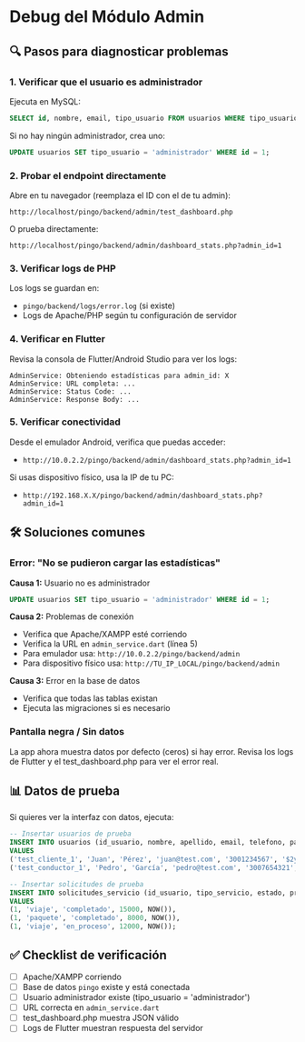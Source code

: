 # Debug del Módulo Admin

## 🔍 Pasos para diagnosticar problemas

### 1. Verificar que el usuario es administrador

Ejecuta en MySQL:
```sql
SELECT id, nombre, email, tipo_usuario FROM usuarios WHERE tipo_usuario = 'administrador';
```

Si no hay ningún administrador, crea uno:
```sql
UPDATE usuarios SET tipo_usuario = 'administrador' WHERE id = 1;
```

### 2. Probar el endpoint directamente

Abre en tu navegador (reemplaza el ID con el de tu admin):
```
http://localhost/pingo/backend/admin/test_dashboard.php
```

O prueba directamente:
```
http://localhost/pingo/backend/admin/dashboard_stats.php?admin_id=1
```

### 3. Verificar logs de PHP

Los logs se guardan en:
- `pingo/backend/logs/error.log` (si existe)
- Logs de Apache/PHP según tu configuración de servidor

### 4. Verificar en Flutter

Revisa la consola de Flutter/Android Studio para ver los logs:
```
AdminService: Obteniendo estadísticas para admin_id: X
AdminService: URL completa: ...
AdminService: Status Code: ...
AdminService: Response Body: ...
```

### 5. Verificar conectividad

Desde el emulador Android, verifica que puedas acceder:
- `http://10.0.2.2/pingo/backend/admin/dashboard_stats.php?admin_id=1`

Si usas dispositivo físico, usa la IP de tu PC:
- `http://192.168.X.X/pingo/backend/admin/dashboard_stats.php?admin_id=1`

## 🛠️ Soluciones comunes

### Error: "No se pudieron cargar las estadísticas"

**Causa 1:** Usuario no es administrador
```sql
UPDATE usuarios SET tipo_usuario = 'administrador' WHERE id = 1;
```

**Causa 2:** Problemas de conexión
- Verifica que Apache/XAMPP esté corriendo
- Verifica la URL en `admin_service.dart` (línea 5)
- Para emulador usa: `http://10.0.2.2/pingo/backend/admin`
- Para dispositivo físico usa: `http://TU_IP_LOCAL/pingo/backend/admin`

**Causa 3:** Error en la base de datos
- Verifica que todas las tablas existan
- Ejecuta las migraciones si es necesario

### Pantalla negra / Sin datos

La app ahora muestra datos por defecto (ceros) si hay error. 
Revisa los logs de Flutter y el test_dashboard.php para ver el error real.

## 📊 Datos de prueba

Si quieres ver la interfaz con datos, ejecuta:

```sql
-- Insertar usuarios de prueba
INSERT INTO usuarios (id_usuario, nombre, apellido, email, telefono, password_hash, tipo_usuario, es_activo) 
VALUES 
('test_cliente_1', 'Juan', 'Pérez', 'juan@test.com', '3001234567', '$2y$10$test', 'cliente', 1),
('test_conductor_1', 'Pedro', 'García', 'pedro@test.com', '3007654321', '$2y$10$test', 'conductor', 1);

-- Insertar solicitudes de prueba
INSERT INTO solicitudes_servicio (id_usuario, tipo_servicio, estado, precio_estimado, fecha_creacion)
VALUES 
(1, 'viaje', 'completado', 15000, NOW()),
(1, 'paquete', 'completado', 8000, NOW()),
(1, 'viaje', 'en_proceso', 12000, NOW());
```

## ✅ Checklist de verificación

- [ ] Apache/XAMPP corriendo
- [ ] Base de datos `pingo` existe y está conectada
- [ ] Usuario administrador existe (tipo_usuario = 'administrador')
- [ ] URL correcta en `admin_service.dart`
- [ ] test_dashboard.php muestra JSON válido
- [ ] Logs de Flutter muestran respuesta del servidor
